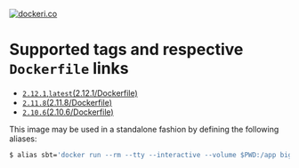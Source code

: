 [![dockeri.co](http://dockeri.co/image/bigtruedata/sbt)](https://hub.docker.com/r/bigtruedata/sbt/)

# Supported tags and respective `Dockerfile` links
- [`2.12.1`,`latest`(2.12.1/Dockerfile)](https://github.com/bigtruedata/docker-sbt/blob/master/2.12.1/Dockerfile)
- [`2.11.8`(2.11.8/Dockerfile)](https://github.com/bigtruedata/docker-sbt/blob/master/2.11.8/Dockerfile)
- [`2.10.6`(2.10.6/Dockerfile)](https://github.com/bigtruedata/docker-sbt/blob/master/2.10.6/Dockerfile)

This image may be used in a standalone fashion by defining the following aliases:
```sh
$ alias sbt='docker run --rm --tty --interactive --volume $PWD:/app bigtruedata/sbt'
```


